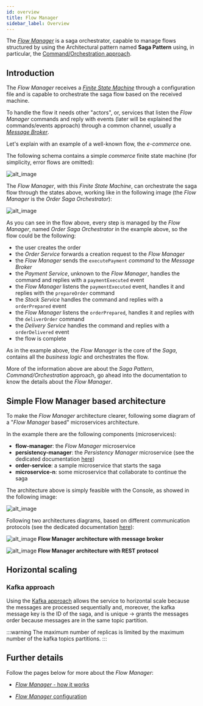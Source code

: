 ```yaml
---
id: overview
title: Flow Manager
sidebar_label: Overview
---
```

The [_Flow Manager_](https://blog.mia-platform.eu/en/flow-manager-the-saga-orchestrator-of-mia-platform) is a saga orchestrator, capable to manage flows structured by using the Architectural pattern named **Saga Pattern** using, in particular, the [Command/Orchestration approach](https://blog.mia-platform.eu/en/saga-pattern-how-to-manage-distributed-transactions-with-microservices).

## Introduction

The _Flow Manager_ receives a [_Finite State Machine_](https://brilliant.org/wiki/finite-state-machines/) through a configuration file and is capable to orchestrate the saga flow based on the received machine.

To handle the flow it needs other "actors", or, services that listen the _Flow Manager_ commands and reply with events (later will be explained the commands/events approach) through a common channel, usually a [_Message Broker_](https://www.ibm.com/cloud/learn/message-brokers).

Let's explain with an example of a well-known flow, the _e-commerce_ one.

The following schema contains a simple _commerce_ finite state machine (for simplicity, error flows are omitted):

![alt_image](img/sample-finite-state-machine.png)

The _Flow Manager_, with this _Finite State Machine_, can orchestrate the saga flow through the states above, working like in the following image (the _Flow Manager_ is the _Order Saga Orchestrator_):

![alt_image](img/e-commerce-sample-flow-with-orchestrator.png)

As you can see in the flow above, every step is managed by the _Flow Manager_, named _Order Saga Orchestrator_ in the example above, so the flow could be the following:

- the user creates the order
- the _Order Service_ forwards a creation request to the _Flow Manager_
- the _Flow Manager_ sends the `executePayment` _command_ to the _Message Broker_
- the _Payment Service_, unknown to the _Flow Manager_, handles the command and replies with a `paymentExecuted` event
- the _Flow Manager_ listens the `paymentExecuted` event, handles it and replies with the `prepareOrder` command
- the _Stock Service_ handles the command and replies with a `orderPrepared` event
- the _Flow Manager_ listens the `orderPrepared`, handles it and replies with the `deliverOrder` command
- the _Delivery Service_ handles the command and replies with a `orderDelivered` event
- the flow is complete

As in the example above, the _Flow Manager_ is the core of the _Saga_, contains all the _business logic_ and orchestrates the flow.

More of the information above are about the _Saga Pattern_, _Command/Orchestration_ approach, go ahead into the documentation to know the details about the _Flow Manager_.

## Simple Flow Manager based architecture

To make the _Flow Manager_ architecture clearer, following some diagram of a "_Flow Manager_ based" microservices architecture.

In the example there are the following components (microservices):

- **flow-manager**: the _Flow Manager_ microservice
- **persistency-manager**: the _Persistency Manager_ microservice (see the dedicated documentation [here](./how_it_works#the-persistency-manager))
- **order-service**: a sample microservice that starts the saga
- **microservice-n**: some microservice that collaborate to continue the saga

The architecture above is simply feasible with the Console, as showed in the following image:

![alt_image](img/flow-manager-architecture-dev-console.png)

Following two architectures diagrams, based on different communication protocols (see the dedicated documentation [here](./configuration/#communication-protocols)):

![alt_image](img/Flow-Manager-generic-message-broker.png)
**Flow Manager architecture with message broker**

![alt_image](img/Flow-Manager-generic-REST.png)
**Flow Manager architecture with REST protocol**

## Horizontal scaling

### Kafka approach

Using the [Kafka approach](./configuration.md#kafka-communication-protocol) allows the service to horizontal scale because the messages are processed sequentially and, moreover, the kafka message key is the ID of the saga, and is unique &rarr; grants the messages order because messages are in the same topic partition.

:::warning
The maximum number of replicas is limited by the maximum number of the kafka topics partitions.
:::

## Further details

Follow the pages below for more about the _Flow Manager_:

- [_Flow Manager_ - how it works](how_it_works.md)

- [_Flow Manager_ configuration](configuration.md)
